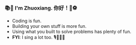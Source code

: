 ### 📚👋 I'm Zhuoxiang. 你好！👋⚽️
- Coding is fun.
- Building your own stuff is more fun.
- Using what you built to solve problems has plenty of fun.
- **FYI**:  I sing a lot too. 🎙️🎵🎩🎹 
